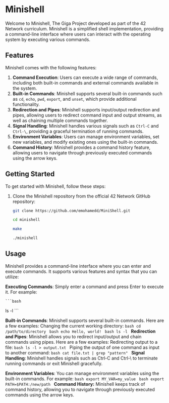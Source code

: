 # Minishell

Welcome to Minishell, The Giga Project  developed as part of the 42 Network curriculum. Minishell is a simplified shell implementation, providing a command-line interface where users can interact with the operating system by executing various commands.

## Features

Minishell comes with the following features:

1. **Command Execution**: Users can execute a wide range of commands, including both built-in commands and external commands available in the system.
2. **Built-in Commands**: Minishell supports several built-in commands such as `cd`, `echo`, `pwd`, `export`, and `unset`, which provide additional functionality.
3. **Redirection and Pipes**: Minishell supports input/output redirection and pipes, allowing users to redirect command input and output streams, as well as chaining multiple commands together.
4. **Signal Handling**: Minishell handles various signals such as `Ctrl-C` and `Ctrl-\`, providing a graceful termination of running commands.
5. **Environment Variables**: Users can manage environment variables, set new variables, and modify existing ones using the built-in commands.
6. **Command History**: Minishell provides a command history feature, allowing users to navigate through previously executed commands using the arrow keys.

## Getting Started

To get started with Minishell, follow these steps:

1. Clone the Minishell repository from the official 42 Network GitHub repository:

   ```bash
   git clone https://github.com/emohamedd/MiniShell.git
    ```
    ```bash
    cd minishell
    ```
    ```bash
    make
    ```
    ```bash
    ./minishell
    ```
## Usage

Minishell provides a command-line interface where you can enter and execute commands. It supports various features and syntax that you can utilize:

**Executing Commands**: Simply enter a command and press Enter to execute it. For example:

    ```bash
   ls -l
    ```

**Built-in Commands**: Minishell supports several built-in commands. Here are a few examples:
    Changing the current working directory:
     ```bash
   cd /path/to/directory
    ```
     ```bash
   echo Hello, world!
    ```
     ```bash
   ls -l
    ```
**Redirection and Pipes**: Minishell allows you to redirect input/output and chain commands using pipes. Here are a few examples:
Redirecting output to a file:
    ```bash
    ls -l > output.txt
     ```
Piping the output of one command as input to another command:
     ```bash
   cat file.txt | grep "pattern"
     ```
**Signal Handling**: Minishell handles signals such as Ctrl-C and Ctrl-\ to terminate running commands or exit Minishell gracefully.

**Environment Variables**: You can manage environment variables using the built-in commands. For example:
    ```bash
    export MY_VAR=my_value
     ```
    ```bash
   export PATH=$PATH:/new/path
     ```
**Command History:** Minishell keeps track of command history, allowing you to navigate through previously executed commands using the arrow keys.
